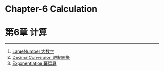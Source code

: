 # Chapter-6 Calculation
# 第6章 计算

--------

1. [LargeNumber 大数字](LargeNumber/)
2. [DecimalConversion 进制转换](DecimalConversion/)
3. [Exponentiation 幂运算](Exponentiation/)
